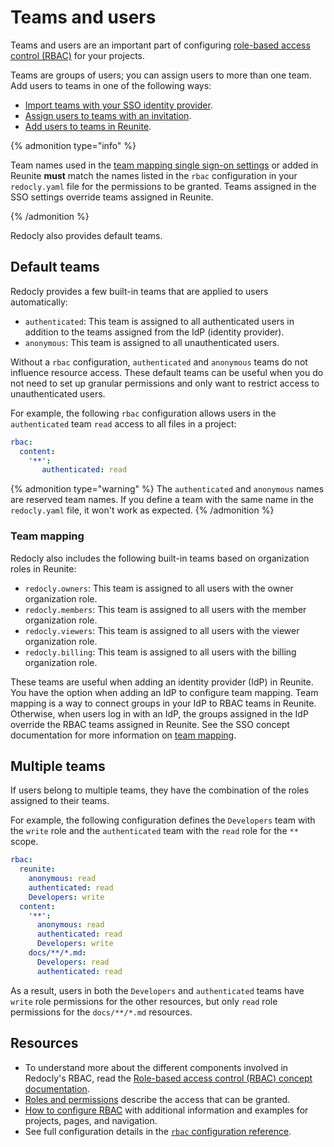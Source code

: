 # Teams and users

Teams and users are an important part of configuring [role-based access control (RBAC)](./rbac.md) for your projects.

Teams are groups of users; you can assign users to more than one team.
Add users to teams in one of the following ways:

- [Import teams with your SSO identity provider](../how-to/add-idp.md#team-mapping).
- [Assign users to teams with an invitation](../how-to/manage-people.md#invite-people).
- [Add users to teams in Reunite](../how-to/manage-teams.md#add-members-to-a-team).

{% admonition type="info" %}

Team names used in the [team mapping single sign-on settings](../how-to/add-idp.md#team-mapping) or added in Reunite **must** match the names listed in the `rbac` configuration in your `redocly.yaml` file for the permissions to be granted.
Teams assigned in the SSO settings override teams assigned in Reunite.

{% /admonition %}

Redocly also provides default teams.

## Default teams

Redocly provides a few built-in teams that are applied to users automatically:

- `authenticated`: This team is assigned to all authenticated users in addition to the teams assigned from the IdP (identity provider).
- `anonymous`: This team is assigned to all unauthenticated users.

Without a `rbac` configuration, `authenticated` and `anonymous` teams do not influence resource access.
These default teams can be useful when you do not need to set up granular permissions and only want to restrict access to unauthenticated users.

For example, the following `rbac` configuration allows users in the `authenticated` team `read` access to all files in a project:

```yaml
rbac:
  content:
    '**':
       authenticated: read
```

{% admonition type="warning" %}
The `authenticated` and `anonymous` names are reserved team names. If you define a team with the same name in the `redocly.yaml` file, it won't work as expected.
{% /admonition %}

### Team mapping

Redocly also includes the following built-in teams based on organization roles in Reunite:

- `redocly.owners`: This team is assigned to all users with the owner organization role.
- `redocly.members`: This team is assigned to all users with the member organization role.
- `redocly.viewers`: This team is assigned to all users with the viewer organization role.
- `redocly.billing`: This team is assigned to all users with the billing organization role.

These teams are useful when adding an identity provider (IdP) in Reunite.
You have the option when adding an IdP to configure team mapping.
Team mapping is a way to connect groups in your IdP to RBAC teams in Reunite.
Otherwise, when users log in with an IdP, the groups assigned in the IdP override the RBAC teams assigned in Reunite.
See the SSO concept documentation for more information on [team mapping](sso.md#team-mapping).

## Multiple teams

If users belong to multiple teams, they have the combination of the roles assigned to their teams.

For example, the following configuration defines the `Developers` team with the `write` role and the `authenticated` team with the `read` role for the `**` scope.

```yaml
rbac:
  reunite:
    anonymous: read
    authenticated: read
    Developers: write
  content:
    '**':
      anonymous: read
      authenticated: read
      Developers: write
    docs/**/*.md:
      Developers: read
      authenticated: read
```

As a result, users in both the `Developers` and `authenticated` teams have `write` role permissions for the other resources, but only `read` role permissions for the `docs/**/*.md` resources.

## Resources

- To understand more about the different components involved in Redocly's RBAC, read the [Role-based access control (RBAC) concept documentation](./rbac.md).
- [Roles and permissions](./roles.md) describe the access that can be granted.
- [How to configure RBAC](../how-to/rbac/index.md) with additional information and examples for projects, pages, and navigation.
- See full configuration details in the [`rbac` configuration reference](../../config/rbac.md).
